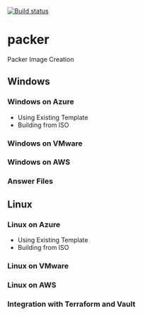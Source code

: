 [![Build status](https://dev.azure.com/GabrielMaentz/WindowsImageCreation/_apis/build/status/Packer-ImageCreation-Windows-CI)](https://dev.azure.com/GabrielMaentz/WindowsImageCreation/_build/latest?definitionId=2)

# packer
Packer Image Creation 

## Windows
### Windows on Azure
  - Using Existing Template
  - Building from ISO
### Windows on VMware
### Windows on AWS

### Answer Files

## Linux

### Linux on Azure
  - Using Existing Template
  - Building from ISO
### Linux on VMware
### Linux on AWS


### Integration with Terraform and Vault